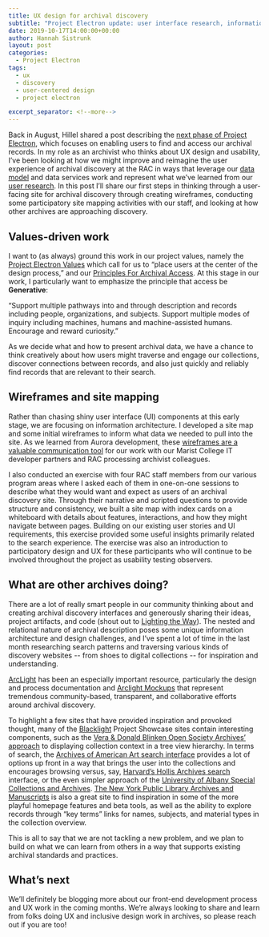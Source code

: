 ```yaml
---
title: UX design for archival discovery
subtitle: "Project Electron update: user interface research, information architecture, and wireframes"
date: 2019-10-17T14:00:00+00:00
author: Hannah Sistrunk
layout: post
categories:
  - Project Electron
tags:
  - ux
  - discovery
  - user-centered design
  - project electron

excerpt_separator: <!--more-->
---
```


Back in August, Hillel shared a post describing the [next phase of Project Electron](https://blog.rockarch.org/setting-sail-the-next-leg-of-project-electron), which focuses on enabling users to find and access our archival records. In my role as an archivist who thinks about UX design and usability, I’ve been looking at how we might improve and reimagine the user experience of archival discovery at the RAC in ways that leverage our [data model](https://github.com/RockefellerArchiveCenter/rac-data-model) and data services work and represent what we’ve learned from our [user research](https://blog.rockarch.org/project-electron-revisiting-personas-user-stories). In this post I’ll share our first steps in thinking through a user-facing site for archival discovery through creating wireframes, conducting some participatory site mapping activities with our staff, and looking at how other archives are approaching discovery.

<!--more-->

## Values-driven work

I want to (as always) ground this work in our project values, namely the [Project Electron Values](https://projectelectron.rockarch.org/project-values/) which call for us to “place users at the center of the design process,” and our [Principles For Archival Access](https://projectelectron.rockarch.org/archival-access-values/). At this stage in our work, I particularly want to emphasize the principle that access be **Generative**:

“Support multiple pathways into and through description and records including people, organizations, and subjects. Support multiple modes of inquiry including machines, humans and machine-assisted humans. Encourage and reward curiosity.”

As we decide what and how to present archival data, we have a chance to think creatively about how users might traverse and engage our collections, discover connections between records, and also just quickly and reliably find records that are relevant to their search.

## Wireframes and site mapping

Rather than chasing shiny user interface (UI) components at this early stage, we are focusing on information architecture. I developed a site map and some initial wireframes to inform what data we needed to pull into the site. As we learned from Aurora development, these [wireframes are a valuable communication tool](https://blog.rockarch.org/project-electron-october-update) for our work with our Marist College IT developer partners and RAC processing archivist colleagues.

I also conducted an exercise with four RAC staff members from our various program areas where I asked each of them in one-on-one sessions to describe what they would want and expect as users of an archival discovery site. Through their narrative and scripted questions to provide structure and consistency, we built a site map with index cards on a whiteboard with details about features, interactions, and how they might navigate between pages. Building on our existing user stories and UI requirements, this exercise provided some useful insights primarily related to the search experience. The exercise was also an introduction to participatory design and UX for these participants who will continue to be involved throughout the project as usability testing observers.

## What are other archives doing?

There are a lot of really smart people in our community thinking about and creating archival discovery interfaces and generously sharing their ideas, project artifacts, and code (shout out to [Lighting the Way](https://lightingtheway.stanford.edu/)). The nested and relational nature of archival description poses some unique information architecture and design challenges, and I’ve spent a lot of time in the last month researching search patterns and traversing various kinds of discovery websites -- from shoes to digital collections -- for inspiration and understanding.

[ArcLight](https://wiki.duraspace.org/display/samvera/ArcLight) has been an especially important resource, particularly the design and process documentation and [Arclight Mockups](https://stacks.stanford.edu/file/druid:hd302yz0755/Arclight-Mockups-MVP.pdf) that represent tremendous community-based, transparent, and collaborative efforts around archival discovery.

To highlight a few sites that have provided inspiration and provoked thought, many of the [Blacklight](https://projectblacklight.org/) Project Showcase sites contain interesting components, such as the [Vera & Donald Blinken Open Society Archives’ approach](http://catalog.osaarchivum.org/catalog/O8Bp2WP4#hierarchy) to displaying collection context in a tree view hierarchy. In terms of search, the [Archives of American Art search interface](https://www.aaa.si.edu/search/collections#searchcollections) provides a lot of options up front in a way that brings the user into the collections and encourages browsing versus, say, [Harvard’s Hollis Archives search](https://hollisarchives.lib.harvard.edu/) interface, or the even simpler approach of the [University of Albany Special Collections and Archives](https://library.albany.edu/archive/). [The New York Public Library Archives and Manuscripts](http://archives.nypl.org/) is also a great site to find inspiration in some of the more playful homepage features and beta tools, as well as the ability to explore records through “key terms” links for names, subjects, and material types in the collection overview.

This is all to say that we are not tackling a new problem, and we plan to build on what we can learn from others in a way that supports existing archival standards and practices.

## What’s next

We’ll definitely be blogging more about our front-end development process and UX work in the coming months. We’re always looking to share and learn from folks doing UX and inclusive design work in archives, so please reach out if you are too!
